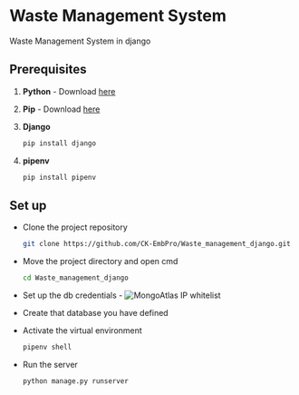 # Waste Management System

Waste Management System in django 

## Prerequisites

1. **Python** - Download [here](https://python.org)

2. **Pip** - Download [here](https://pip.pypa.io/en/stable/installation/)

3. **Django**
   ```bash
   pip install django
4. **pipenv**
   ```bash
   pip install pipenv

## Set up

* Clone the project repository
   ```bash
   git clone https://github.com/CK-EmbPro/Waste_management_django.git

* Move the project directory and open cmd
   ```bash
   cd Waste_management_django

* Set up the db credentials - ![MongoAtlas IP whitelist](./media/DJANGO_db_conf.png)

* Create that database you have defined

* Activate the virtual environment
   ```bash
   pipenv shell

* Run the server
   ```bash
   python manage.py runserver
